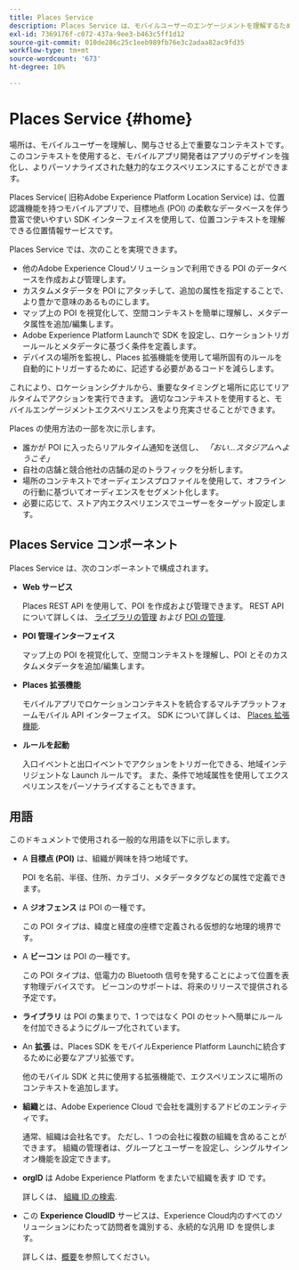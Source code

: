 ```yaml
---
title: Places Service
description: Places Service は、モバイルユーザーのエンゲージメントを理解するための重要なコンテキストです。 このコンテキストを使用すると、モバイルアプリ開発者はアプリのデザインを強化し、よりパーソナライズされた魅力的なエクスペリエンスにすることができます。
exl-id: 7369176f-c072-437a-9ee3-b463c5ff1d12
source-git-commit: 010de286c25c1eeb989fb76e3c2adaa82ac9fd35
workflow-type: tm+mt
source-wordcount: '673'
ht-degree: 10%

---
```


# Places Service {#home}

場所は、モバイルユーザーを理解し、関与させる上で重要なコンテキストです。 このコンテキストを使用すると、モバイルアプリ開発者はアプリのデザインを強化し、よりパーソナライズされた魅力的なエクスペリエンスにすることができます。

Places Service( 旧称Adobe Experience Platform Location Service) は、位置認識機能を持つモバイルアプリで、目標地点 (POI) の柔軟なデータベースを伴う豊富で使いやすい SDK インターフェイスを使用して、位置コンテキストを理解できる位置情報サービスです。

Places Service では、次のことを実現できます。

* 他のAdobe Experience Cloudソリューションで利用できる POI のデータベースを作成および管理します。
* カスタムメタデータを POI にアタッチして、追加の属性を指定することで、より豊かで意味のあるものにします。
* マップ上の POI を視覚化して、空間コンテキストを簡単に理解し、メタデータ属性を追加/編集します。
* Adobe Experience Platform Launchで SDK を設定し、ロケーショントリガールールとメタデータに基づく条件を定義します。
* デバイスの場所を監視し、Places 拡張機能を使用して場所固有のルールを自動的にトリガーするために、記述する必要があるコードを減らします。

これにより、ロケーションシグナルから、重要なタイミングと場所に応じてリアルタイムでアクションを実行できます。 適切なコンテキストを使用すると、モバイルエンゲージメントエクスペリエンスをより充実させることができます。

Places の使用方法の一部を次に示します。

* 誰かが POI に入ったらリアルタイム通知を送信し、 *「おい…スタジアムへようこそ」*
* 自社の店舗と競合他社の店舗の足のトラフィックを分析します。
* 場所のコンテキストでオーディエンスプロファイルを使用して、オフラインの行動に基づいてオーディエンスをセグメント化します。
* 必要に応じて、ストア内エクスペリエンスでユーザーをターゲット設定します。

## Places Service コンポーネント

Places Service は、次のコンポーネントで構成されます。

* **Web サービス**

   Places REST API を使用して、POI を作成および管理できます。 REST API について詳しくは、 [ライブラリの管理](/help/web-service-api/api-usage/manage-libraries/manage-libraries.md) および [POI の管理](/help/web-service-api/api-usage/manage-pois/manage-pois.md).

* **POI 管理インターフェイス**

   マップ上の POI を視覚化して、空間コンテキストを理解し、POI とそのカスタムメタデータを追加/編集します。

* **Places 拡張機能**

   モバイルアプリでロケーションコンテキストを統合するマルチプラットフォームモバイル API インターフェイス。 SDK について詳しくは、 [Places 拡張機能](/help/places-ext-aep-sdks/places-extension/places-extension.md).

* **ルールを起動**

   入口イベントと出口イベントでアクションをトリガー化できる、地域インテリジェントな Launch ルールです。 また、条件で地域属性を使用してエクスペリエンスをパーソナライズすることもできます。

## 用語

このドキュメントで使用される一般的な用語を以下に示します。

* A **目標点 (POI)** は、組織が興味を持つ地域です。

   POI を名前、半径、住所、カテゴリ、メタデータタグなどの属性で定義できます。

* A **ジオフェンス** は POI の一種です。

   この POI タイプは、緯度と経度の座標で定義される仮想的な地理的境界です。

* A **ビーコン** は POI の一種です。

   この POI タイプは、低電力の Bluetooth 信号を発することによって位置を表す物理デバイスです。 ビーコンのサポートは、将来のリリースで提供される予定です。

* **ライブラリ** は POI の集まりで、1 つではなく POI のセットへ簡単にルールを付加できるようにグループ化されています。

* An **拡張** は、Places SDK をモバイルExperience Platform Launchに統合するために必要なアプリ拡張です。

   他のモバイル SDK と共に使用する拡張機能で、エクスペリエンスに場所のコンテキストを追加します。

* **組織**&#x200B;とは、Adobe Experience Cloud で会社を識別するアドビのエンティティです。

   通常、組織は会社名です。 ただし、1 つの会社に複数の組織を含めることができます。 組織の管理者は、グループとユーザーを設定し、シングルサインオン機能を設定できます。

* **orgID** は Adobe Experience Platform をまたいで組織を表す ID です。

   詳しくは、 [組織 ID の検索](https://forums.adobe.com/thread/2339895).

* この **Experience CloudID** サービスは、Experience Cloud内のすべてのソリューションにわたって訪問者を識別する、永続的な汎用 ID を提供します。

   詳しくは、[概要](https://docs.adobe.com/content/help/ja-JP/id-service/using/intro/overview.html)を参照してください。
